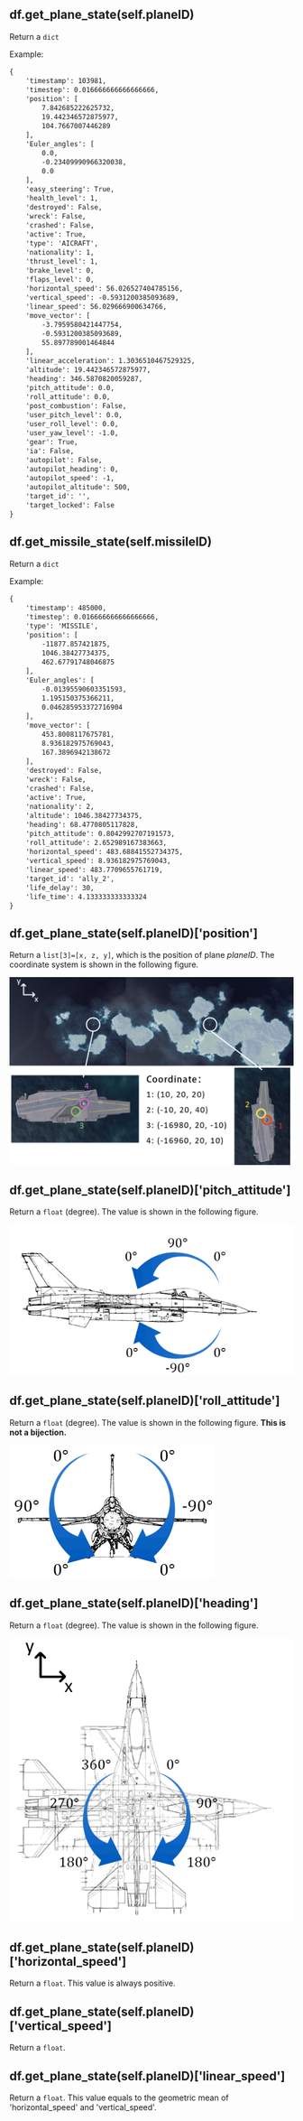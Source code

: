 ## df.get_plane_state(self.planeID)

Return a `dict`

Example: 

    {
        'timestamp': 103981, 
        'timestep': 0.016666666666666666, 
        'position': [
            7.842685222625732, 
            19.442346572875977, 
            104.7667007446289
        ], 
        'Euler_angles': [
            0.0, 
            -0.23409990966320038, 
            0.0
        ], 
        'easy_steering': True, 
        'health_level': 1, 
        'destroyed': False, 
        'wreck': False, 
        'crashed': False, 
        'active': True, 
        'type': 'AICRAFT', 
        'nationality': 1, 
        'thrust_level': 1, 
        'brake_level': 0, 
        'flaps_level': 0, 
        'horizontal_speed': 56.026527404785156, 
        'vertical_speed': -0.5931200385093689, 
        'linear_speed': 56.029666900634766, 
        'move_vector': [
            -3.7959580421447754, 
            -0.5931200385093689, 
            55.897789001464844
        ], 
        'linear_acceleration': 1.3036510467529325, 
        'altitude': 19.442346572875977, 
        'heading': 346.5870820059287, 
        'pitch_attitude': 0.0, 
        'roll_attitude': 0.0, 
        'post_combustion': False, 
        'user_pitch_level': 0.0, 
        'user_roll_level': 0.0, 
        'user_yaw_level': -1.0, 
        'gear': True, 
        'ia': False, 
        'autopilot': False, 
        'autopilot_heading': 0, 
        'autopilot_speed': -1, 
        'autopilot_altitude': 500, 
        'target_id': '', 
        'target_locked': False
    }

## df.get_missile_state(self.missileID)

Return a `dict`

Example: 

    {
        'timestamp': 485000, 
        'timestep': 0.016666666666666666, 
        'type': 'MISSILE', 
        'position': [
            -11877.857421875, 
            1046.38427734375, 
            462.67791748046875
        ], 
        'Euler_angles': [
            -0.01395590603351593, 
            1.195150375366211, 
            0.046285953372716904
        ], 
        'move_vector': [
            453.8008117675781, 
            8.936182975769043, 
            167.3896942138672
        ], 
        'destroyed': False, 
        'wreck': False, 
        'crashed': False, 
        'active': True, 
        'nationality': 2, 
        'altitude': 1046.38427734375, 
        'heading': 68.4770805117828, 
        'pitch_attitude': 0.8042992707191573, 
        'roll_attitude': 2.652989167383663, 
        'horizontal_speed': 483.68841552734375, 
        'vertical_speed': 8.936182975769043, 
        'linear_speed': 483.7709655761719, 
        'target_id': 'ally_2', 
        'life_delay': 30, 
        'life_time': 4.133333333333324
    }

## df.get_plane_state(self.planeID)['position']

Return a `list[3]=[x, z, y]`, which is the position of plane *planeID*. The coordinate system is shown in the following figure.

![position](../images/coordinate_system.png)

## df.get_plane_state(self.planeID)['pitch_attitude']

Return a `float` (degree). The value is shown in the following figure.

![pitch_attitude](../images/pitch_attitude.png)

## df.get_plane_state(self.planeID)['roll_attitude']

Return a `float` (degree). The value is shown in the following figure. **This is not a bijection.**

![pitch_attitude](../images/roll_attitude.png)

## df.get_plane_state(self.planeID)['heading']

Return a `float` (degree). The value is shown in the following figure.

![pitch_attitude](../images/heading.png)

## df.get_plane_state(self.planeID)['horizontal_speed']

Return a `float`. This value is always positive.

## df.get_plane_state(self.planeID)['vertical_speed']

Return a `float`. 

## df.get_plane_state(self.planeID)['linear_speed']

Return a `float`. This value equals to the geometric mean of 'horizontal_speed' and 'vertical_speed'.






